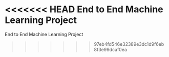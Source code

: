 <<<<<<< HEAD
End to End Machine Learning Project
=======
End to End Machine Learning Project
>>>>>>> 97eb4fd546e32389e3dc1d9f6eb8f3e99dcaf0ea
